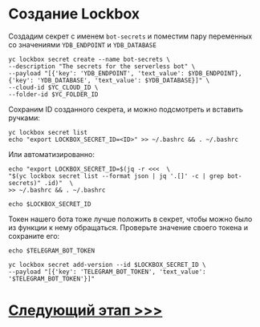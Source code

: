 # Создание Lockbox

Создадим секрет с именем `bot-secrets` и поместим пару переменных со значениями `YDB_ENDPOINT` и `YDB_DATABASE`

    yc lockbox secret create --name bot-secrets \
    --description "The secrets for the serverless bot" \
    --payload "[{'key': 'YDB_ENDPOINT', 'text_value': $YDB_ENDPOINT},{'key': 'YDB_DATABASE', 'text_value': $YDB_DATABASE}]" \
    --cloud-id $YC_CLOUD_ID \
    --folder-id $YC_FOLDER_ID 

Сохраним ID созданного секрета, и можно подсмотреть и вставить ручками:

    yc lockbox secret list
    echo "export LOCKBOX_SECRET_ID=<ID>" >> ~/.bashrc && . ~/.bashrc

Или автоматизированно:

    echo "export LOCKBOX_SECRET_ID=$(jq -r <<<  \
    "$(yc lockbox secret list --format json | jq '.[]' -c | grep bot-secrets)" .id)"  \
    >> ~/.bashrc && . ~/.bashrc

    echo $LOCKBOX_SECRET_ID

Токен нашего бота тоже лучше положить в секрет, чтобы можно было из функции к нему обращаться.
Проверьте значение своего токена и сохраните его:

    echo $TELEGRAM_BOT_TOKEN

    yc lockbox secret add-version --id $LOCKBOX_SECRET_ID \
    --payload "[{'key': 'TELEGRAM_BOT_TOKEN', 'text_value': '$TELEGRAM_BOT_TOKEN'}]"

# [Следующий этап >>>](../06-update-function/README.md)